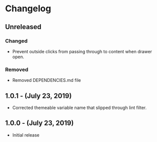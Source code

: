 Changelog
=========

Unreleased
----------
### Changed
* Prevent outside clicks from passing through to content when drawer open.

### Removed
* Removed DEPENDENCIES.md file

1.0.1 - (July 23, 2019)
------------------
* Corrected themeable variable name that slipped through lint filter.

1.0.0 - (July 23, 2019)
------------------
* Initial release

